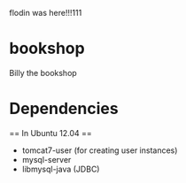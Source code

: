 flodin was here!!!111

bookshop
========

Billy the bookshop 


Dependencies
========

== In Ubuntu 12.04 ==

 * tomcat7-user (for creating user instances)
 * mysql-server
 * libmysql-java (JDBC)
